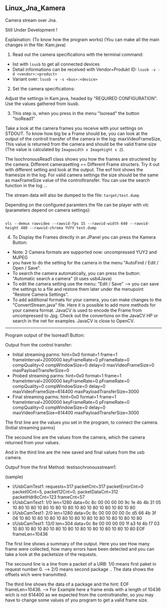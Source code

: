 Linux_Jna_Kamera
----------------

Camera stream over Jna.

Still Under Development !

Explaination: (To know how the program works) (You can make all the main changes in the file: Kam.java)

1)  Read out the camera specifications with the terminal command:
  
- list with `lsusb` to get all connected devices
- Detail informations can be received with Vendor+Produkt ID: `lsusb -v -d <vendor>:<product>`
- Variant over: `lsusb -v -s <bus>:<device>`


2) Set the camera specifications: 

Adjust the settings in Kam.java, headed by "REQUIRED CONFIGURATION". Use the
values gathered from lsusb.

3) This step is, when you press in the menu "Isoread" the button "IsoRead1"

Take a look at the camera frames you receive with your settings on STDOUT. To
know how big be a Frame should be, you can look at the output of the controll
transfer of the camera in the log: maxVideoFrameSize, This value is returned
from the camera and should be the valid frame size (The value is calculated by
`Imagewidth x Imagehight x 2`).

The IsochronousRead1 class shows you how the frames are structered
by the camera. Different camerasetting == Different Frame structers. Try it
out with different setting and look at the output. The eof hint shows the
framesize in the log. For valid camera settings the size should be the same as
maxFrameSize value of the controlltransfer. You can use the search function in
the log ...

The stream data will also be dumped to the file: `target/test.dump`


Depending on the configured paramters the file can be player with vlc (parameters depend on camera settings):


```shell

vlc --demux rawvideo --rawvid-fps 15 --rawvid-width 640 --rawvid-height 480 --rawvid-chroma YUYV test.dump

```

4) To Display the Frames directly in an JPanel you can press the Kamera Button:

-  Note: 2 Camera formats are supported now: uncompressed YUY2 and MJPEG
-  you have to do the setting for the camera in the menu "AutoFind / Edit / Open / Save".
-  To search the camera automatically, you can press the button: "Automatic search a camera" (it uses usb4Java)
-  To edit the camera setting use the menu: "Edit / Save" --> you can save the settings to a file and restore them later under the menupoint "Restore Camera Settings".
-  To add additional formats for your camera, you can make changes to the "ConvertStream.java" file. Here it is possible to add more methods for your camera format. JavaCV is used to encode the Frame from uncompressed to Jpg. Check out the convertions on the JavaCV HP or search in the net for examples. JavaCV is close to OpenCV.
---------------------------------


Program output of the Isoread1 Button:

Output from the control transfer:
- Initial streaming parms: hint=0x0 format=1 frame=1 frameInterval=2000000 keyFrameRate=0 pFrameRate=0 compQuality=0 compWindowSize=0 delay=0 maxVideoFrameSize=0 maxPayloadTransferSize=0
- Probed streaming parms: hint=0x0 format=1 frame=1 frameInterval=2000000 keyFrameRate=0 pFrameRate=0 compQuality=0 compWindowSize=0 delay=0 maxVideoFrameSize=614400 maxPayloadTransferSize=3000
- Final streaming parms: hint=0x0 format=1 frame=1 frameInterval=2000000 keyFrameRate=0 pFrameRate=0 compQuality=0 compWindowSize=0 delay=0 maxVideoFrameSize=614400 maxPayloadTransferSize=3000

The first line are the values you set in the program, to connect the camera. (Initial streaming parms}

The secound line are the values from the camera, which the camera returned from your values.

And in the third line are the new saved and final values from the usb camera.

Outpuf from the first Method: testisochronousstream1:

(sample)
- I/UsbCamTest1: requests=317 packetCnt=317 packetErrorCnt=0 packet0Cnt=5, packet12Cnt=0, packetDataCnt=312 packetHdr8cCnt=123 frameCnt=57
- I/UsbCamTest1: 1/0 len=1280 data=0c 8c 00 00 00 00 9c 1e 4b 4b 31 05 10 80 10 80 10 80 10 80 10 80 10 80 10 80 10 80 10 80 10 80
- I/UsbCamTest1: 2/0 len=1280 data=0c 8c 00 00 00 00 0c d5 66 4b 3f 06 10 80 10 80 10 80 10 80 10 80 10 80 10 80 10 80 10 80 10 80
- I/UsbCamTest1: 13/0 len=304 data=0c 8e 00 00 00 00 1f a3 fd 4b f7 03 10 80 10 80 10 80 10 80 10 80 10 80 10 80 10 80 10 80 10 80 EOF frameLen=10436

The first line shows a summary of the output. Here you see How many frame were collected, how many errors have been detected and you can take a look at the packetsize of the requests.

The secound line is a line from a packet of a URB: 1/0 means first paket in request number 0. --> 2/0 means second package .. The data shows the offsets wich were transmitted.

The third line shows the data of a package and the hint: EOF frameLen=10436.  --> For Example here a frame ends with a length of 10436 wich is not 614400 as we expected from the controltransfer, so you may have to change some values of you program to get a valid frame size.
